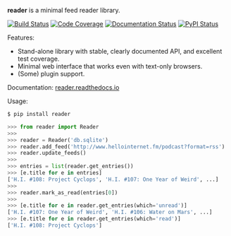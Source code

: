 **reader** is a minimal feed reader library.

[![Build Status](https://travis-ci.org/lemon24/reader.svg?branch=master)](https://travis-ci.org/lemon24/reader)
[![Code Coverage](https://codecov.io/github/lemon24/reader/coverage.svg?branch=master)](https://codecov.io/github/lemon24/reader?branch=master)
[![Documentation Status](https://readthedocs.org/projects/pip/badge/?version=latest&style=flat)](https://reader.readthedocs.io/en/latest/?badge=latest)
[![PyPI Status](https://img.shields.io/pypi/v/reader.svg)](https://pypi.python.org/pypi/reader)

Features:

* Stand-alone library with stable, clearly documented API, and excellent test coverage.
* Minimal web interface that works even with text-only browsers.
* (Some) plugin support.

Documentation: [reader.readthedocs.io](http://reader.readthedocs.io/)

Usage:

```bash
$ pip install reader
```

```python
>>> from reader import Reader
>>>
>>> reader = Reader('db.sqlite')
>>> reader.add_feed('http://www.hellointernet.fm/podcast?format=rss')
>>> reader.update_feeds()
>>>
>>> entries = list(reader.get_entries())
>>> [e.title for e in entries]
['H.I. #108: Project Cyclops', 'H.I. #107: One Year of Weird', ...]
>>>
>>> reader.mark_as_read(entries[0])
>>>
>>> [e.title for e in reader.get_entries(which='unread')]
['H.I. #107: One Year of Weird', 'H.I. #106: Water on Mars', ...]
>>> [e.title for e in reader.get_entries(which='read')]
['H.I. #108: Project Cyclops']
```


